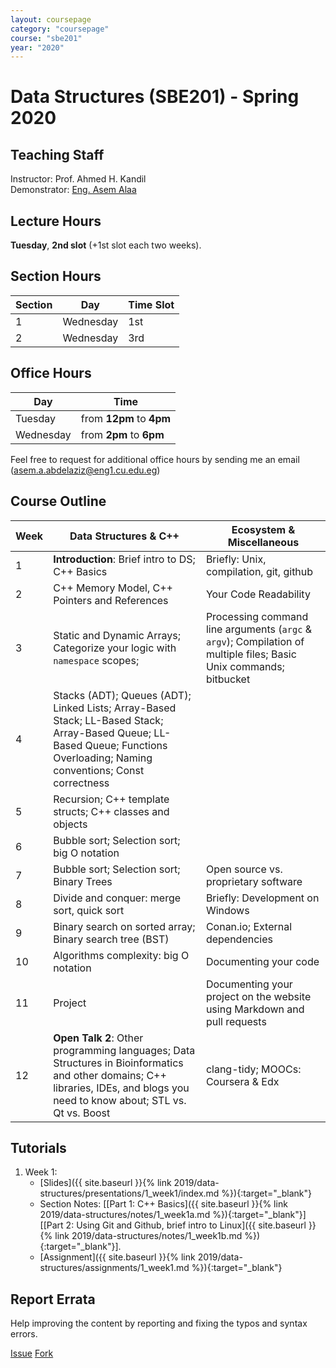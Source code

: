 ```yaml
---
layout: coursepage
category: "coursepage"
course: "sbe201"
year: "2020"
---
```


# Data Structures \(SBE201\) - Spring 2020

## Teaching Staff

Instructor: Prof. Ahmed H. Kandil  
Demonstrator:  <a href="https://a-alaa.github.io">Eng. Asem Alaa</a>  

## Lecture Hours

**Tuesday**, **2nd slot** (+1st slot each two weeks).

## Section Hours

| Section | Day | Time Slot |
|---------|-----|-----------|
|   1     | Wednesday | 1st |
|   2     | Wednesday | 3rd |

## Office Hours

| Day | Time |
|-----|-----------|
| Tuesday | from **12pm** to **4pm** |
| Wednesday | from **2pm** to **6pm** |

Feel free to request for additional office hours by sending me an email (asem.a.abdelaziz@eng1.cu.edu.eg)


## Course Outline

| Week | Data Structures & C++ | Ecosystem & Miscellaneous |
|------|----------------------|-----------|
| 1 | **Introduction**: Brief intro to DS; C++ Basics  | Briefly: Unix, compilation, git, github |
| 2 | C++ Memory Model, C++ Pointers and References | Your Code Readability |
| 3 | Static and Dynamic Arrays; Categorize your logic with `namespace` scopes;  | Processing command line arguments (`argc` & `argv`); Compilation of multiple files; Basic Unix commands; bitbucket |
| 4 | Stacks (ADT); Queues (ADT); Linked Lists; Array-Based Stack; LL-Based Stack; Array-Based Queue; LL-Based Queue; Functions Overloading;  Naming conventions; Const correctness |   |
| 5 | Recursion; C++ template structs; C++ classes and objects  |   |
| 6 | Bubble sort; Selection sort; big O notation |   |
| 7 | Bubble sort; Selection sort; Binary Trees  | Open source vs. proprietary software  |
| 8 | Divide and conquer: merge sort, quick sort  | Briefly: Development on Windows |
| 9 | Binary search on sorted array; Binary search tree (BST)  |  Conan.io; External dependencies |
| 10 | Algorithms complexity: big O notation  | Documenting your code |
| 11 | Project  | Documenting your project on the website using Markdown and pull requests |
| 12 | **Open Talk 2**: Other programming languages; Data Structures in Bioinformatics and other domains; C++ libraries, IDEs, and blogs you need to know about; STL vs. Qt vs. Boost | clang-tidy; MOOCs: Coursera & Edx |

## Tutorials

1. Week 1:
    * [Slides]({{ site.baseurl }}{% link 2019/data-structures/presentations/1_week1/index.md %}){:target="_blank"}
    * Section Notes: \[[Part 1: C++ Basics]({{ site.baseurl }}{% link 2019/data-structures/notes/1_week1a.md %}){:target="_blank"}\] \[[Part 2: Using Git and Github, brief intro to Linux]({{ site.baseurl }}{% link 2019/data-structures/notes/1_week1b.md %}){:target="_blank"}\].
    * [Assignment]({{ site.baseurl }}{% link 2019/data-structures/assignments/1_week1.md %}){:target="_blank"}
<!--     
1. Week 2:
    * [Slides]({{ site.baseurl }}{% link 2019/data-structures/presentations/2_week2/index.md %}){:target="_blank"}
    * Section Notes: \[[Part 1: Memory, pointers, and references]({{ site.baseurl }}{% link 2019/data-structures/notes/2_week2a.md %}){:target="_blank"}\].
    * [Code Styling]({{ site.baseurl }}{% link 2019/data-structures/notes/2_code_formatting.md %}){:target="_blank"}
    * [Assignment]({{ site.baseurl }}{% link 2019/data-structures/assignments/2_week2a.md %}){:target="_blank"}
1. Week 3:
    * [Slides]({{ site.baseurl }}{% link 2019/data-structures/presentations/3_week3/index.md %}){:target="_blank"}
    * Section Notes: \[[Part 1: Static Arrays and Dynamic Arrays]({{ site.baseurl }}{% link 2019/data-structures/notes/3_week3a.md %}){:target="_blank"}\] \[[Part 2: Command Line Arguments and Compilation of Multiple Files]({{ site.baseurl }}{% link 2019/data-structures/notes/3_week3b.md %}){:target="_blank"}\].
    * [Assignment]({{ site.baseurl }}{% link 2019/data-structures/assignments/3_week3.md %}){:target="_blank"}
1. Week 4:
    * [Slides]({{ site.baseurl }}{% link 2019/data-structures/presentations/4_week4a/index.md %}){:target="_blank"}
    * Section Notes: \[[Struct, Stacks, Linked Lists, and Queues]({{ site.baseurl }}{% link 2019/data-structures/notes/4_week4a.md %}){:target="_blank"}\]
    * [Assignment]({{ site.baseurl }}{% link 2019/data-structures/assignments/4_week4.md %}){:target="_blank"}
    * [Public key authentication]({{ site.baseurl }}{% link 2019/data-structures/notes/public_key.md %}){:target="_blank"}
1. Week 5:
    * [Slides]({{ site.baseurl }}{% link 2019/data-structures/presentations/5_week5/index.md %}){:target="_blank"}
    * Section Notes: \[[More on Linked Lists, Stacks, and Queues]({{ site.baseurl }}{% link 2019/data-structures/notes/5_week5.md %}){:target="_blank"}\]
    * [Group Assignment (Part 1)]({{ site.baseurl }}{% link 2019/data-structures/assignments/5_week5a.md %}){:target="_blank"}
    * [Group Assignment (Linked Lists, Stacks, and Queues)]({{ site.baseurl }}{% link 2019/data-structures/assignments/5_week5b.md %}){:target="_blank"}
    * [Make-up individual assignment (Linked Lists, Stacks, and Queues)]({{ site.baseurl }}{% link 2019/data-structures/assignments/5_week5remake.md %}){:target="_blank"}
1. Week 6:
    * [Slides]({{ site.baseurl }}{% link 2019/data-structures/presentations/6_week6/index.md %}){:target="_blank"}
1. Week 7:
    * [Slides]({{ site.baseurl }}{% link 2019/data-structures/presentations/7_week7/index.md %}){:target="_blank"}
    * Section Notes: \[[Binary Search Trees, Sets (ADT) and Maps (ADT)]({{ site.baseurl }}{% link 2019/data-structures/notes/7_week7.md %}){:target="_blank"}\]
    * [Individual assignment]({{ site.baseurl }}{% link 2019/data-structures/assignments/7_week7.md %}){:target="_blank"}
1. Week 8:
    * [Slides]({{ site.baseurl }}{% link 2019/data-structures/presentations/8_week8/index.md %}){:target="_blank"}.
    * Section Notes: \[[Heaps, Priority Queues (ADT), and Shortest Path Problem]({{ site.baseurl }}{% link 2019/data-structures/notes/8_week8.md %}){:target="_blank"}\] \[[Introduction to CMake]({{ site.baseurl }}{% link 2019/data-structures/notes/cmake.md %}){:target="_blank"}\]
1. Week 9:
    * Section Notes: \[[Hash tables]({{ site.baseurl }}{% link 2019/data-structures/notes/9_week9.md %}){:target="_blank"}\]
    * [Slides]({{ site.baseurl }}{% link 2019/data-structures/presentations/9_week9/index.md %}){:target="_blank"}.
1. Week 10:
    * [Slides]({{ site.baseurl }}{% link 2019/data-structures/presentations/10_week10/index.md %}){:target="_blank"}. -->

<!-- ## STL Tutorials

In parallel to the core course, an introductory course to the standard template library (STL) to establish familiarity with its various data structures implementations. The notes series are listed in [ Introduction to the C++ Standard Template Library \(STL\)]({{ site.baseurl }}{% link 2019/stl-intro/stl-intro.md %}){:target="_blank"}. -->

## Report Errata

Help improving the content by reporting and fixing the typos and syntax errors.

<a class="github-button" href="https://github.com/sbme-tutorials/sbme-tutorials.github.io/issues" data-size="large" data-show-count="true" aria-label="Issue sbme-tutorials/sbme-tutorials.github.io on GitHub">Issue</a> <a class="github-button" href="https://github.com/sbme-tutorials/sbme-tutorials.github.io/fork" data-size="large" data-show-count="true" aria-label="Fork sbme-tutorials/sbme-tutorials.github.io on GitHub">Fork</a> 
